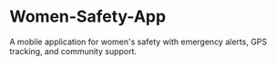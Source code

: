 # Women-Safety-App
A mobile application for women's safety with emergency alerts, GPS tracking, and community support.
